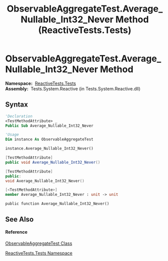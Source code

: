 ﻿---
title: ObservableAggregateTest.Average_Nullable_Int32_Never Method  (ReactiveTests.Tests)
TOCTitle: Average_Nullable_Int32_Never Method
ms:assetid: M:ReactiveTests.Tests.ObservableAggregateTest.Average_Nullable_Int32_Never
ms:mtpsurl: https://msdn.microsoft.com/en-us/library/reactivetests.tests.observableaggregatetest.average_nullable_int32_never(v=VS.103)
ms:contentKeyID: 36618861
ms.date: 06/28/2011
mtps_version: v=VS.103
f1_keywords:
- ReactiveTests.Tests.ObservableAggregateTest.Average_Nullable_Int32_Never
dev_langs:
- CSharp
- JScript
- VB
- FSharp
- c++
---

# ObservableAggregateTest.Average\_Nullable\_Int32\_Never Method

**Namespace:**  [ReactiveTests.Tests](hh289046\(v=vs.103\).md)  
**Assembly:**  Tests.System.Reactive (in Tests.System.Reactive.dll)

## Syntax

``` vb
'Declaration
<TestMethodAttribute> _
Public Sub Average_Nullable_Int32_Never
```

``` vb
'Usage
Dim instance As ObservableAggregateTest

instance.Average_Nullable_Int32_Never()
```

``` csharp
[TestMethodAttribute]
public void Average_Nullable_Int32_Never()
```

``` c++
[TestMethodAttribute]
public:
void Average_Nullable_Int32_Never()
```

``` fsharp
[<TestMethodAttribute>]
member Average_Nullable_Int32_Never : unit -> unit 
```

``` jscript
public function Average_Nullable_Int32_Never()
```

## See Also

#### Reference

[ObservableAggregateTest Class](hh314823\(v=vs.103\).md)

[ReactiveTests.Tests Namespace](hh289046\(v=vs.103\).md)

